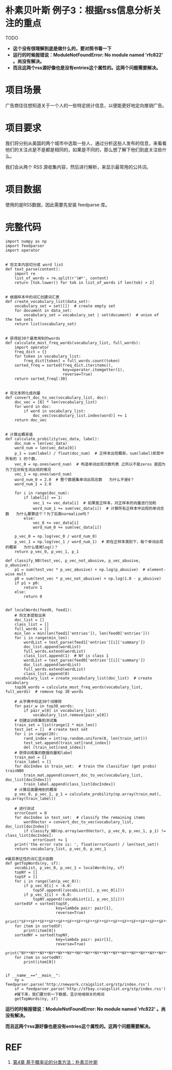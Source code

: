 # 朴素贝叶斯 例子3：根据rss信息分析关注的重点



TODO

* **这个没有很理解到底是做什么的，要对照书看一下**
* **运行的时候报错说：ModuleNotFoundError: No module named 'rfc822' 。尚没有解决。**
* **而且这两个rss源好像也是没有entries这个属性的。这两个问题需要解决。**






# 项目场景


广告商往往想知道关于一个人的一些特定统计信息，以便能更好地定向推销广告。


# 项目要求


我们将分别从美国的两个城市中选取一些人，通过分析这些人发布的信息，来看看他们的关注点是不是都是相同的，如果是不同的，那么想了解下他们到底关注些什么。

我们会从两个 RSS 源收集内容，然后进行解析，来显示最常用的公共词。


# 项目数据


使用的是RSS数据，因此需要先安装 feedparse 库。


# 完整代码




    import numpy as np
    import feedparser
    import operator


    # 将文本内容切分成 word list
    def text_parse(content):
        import re
        list_of_words = re.split(r'\W*', content)
        return [tok.lower() for tok in list_of_words if len(tok) > 2]


    # 根据样本中的词汇创建词汇表
    def create_vocabulary_list(data_set):
        vocabulary_set = set([])  # create empty set
        for document in data_set:
            vocabulary_set = vocabulary_set | set(document)  # union of the two sets
        return list(vocabulary_set)


    # 获得前30个最常用到的words
    def calculate_most_freq_words(vocabulary_list, full_words):
        import operator
        freq_dict = {}
        for token in vocabulary_list:
            freq_dict[token] = full_words.count(token)
        sorted_freq = sorted(freq_dict.iteritems(),
                             key=operator.itemgetter(1),
                             reverse=True)
        return sorted_freq[:30]


    # 将文本转化成向量
    def convert_doc_to_vec(vocabulary_list, doc):
        doc_vec = [0] * len(vocabulary_list)
        for word in doc:
            if word in vocabulary_list:
                doc_vec[vocabulary_list.index(word)] += 1
        return doc_vec


    # 计算出概率值
    def calculate_probility(vec_data, label):
        doc_num = len(vec_data)
        word_num = len(vec_data[0])
        p_1 = sum(label) / float(doc_num)  # 正样本出现概率，sum(label)即其中所有的 1 的个数，
        vec_0 = np.ones(word_num)  # 构造单词出现次数列表 之所以不是zeros 是因为为了应对有生词出现的情况
        vec_1 = np.ones(word_num)
        word_num_0 = 2.0  # 整个数据集单词出现总数   为什么不是0？
        word_num_1 = 2.0

        for i in range(doc_num):
            if label[i] == 1:
                vec_1 += vec_data[i]  # 如果是正样本，对正样本的向量进行加和
                word_num_1 += sum(vec_data[i])  # 计算所有正样本中出现的单词总数   为什么要算这个？为了后面normalize吗？
            else:
                vec_0 += vec_data[i]
                word_num_0 += sum(vec_data[i])

        p_vec_0 = np.log(vec_0 / word_num_0)
        p_vec_1 = np.log(vec_1 / word_num_1)  # 即在正样本类别下，每个单词出现的概率   为什么使用log()？
        return p_vec_0, p_vec_1, p_1

    def classify_NB(test_vec, p_vec_not_abusive, p_vec_abusive, p_abusive):
        p1 = sum(test_vec * p_vec_abusive) + np.log(p_abusive)  # element-wise mult
        p0 = sum(test_vec * p_vec_not_abusive) + np.log(1.0 - p_abusive)
        if p1 > p0:
            return 1
        else:
            return 0


    def localWords(feed0, feed1):
        # 将文本提取出来
        doc_list = []
        class_list = []
        full_words = []
        min_len = min(len(feed1['entries']), len(feed0['entries']))
        for i in range(min_len):
            wordList = text_parse(feed1['entries'][i]['summary'])
            doc_list.append(wordList)
            full_words.extend(wordList)
            class_list.append(1)  # NY is class 1
            wordList = text_parse(feed0['entries'][i]['summary'])
            doc_list.append(wordList)
            full_words.extend(wordList)
            class_list.append(0)
        vocabulary_list = create_vocabulary_list(doc_list)  # create vocabulary
        top30_words = calculate_most_freq_words(vocabulary_list, full_words)  # remove top 30 words

        # 从字典中将这30个词移除
        for pair_w in top30_words:
            if pair_w[0] in vocabulary_list:
                vocabulary_list.remove(pair_w[0])
        # 创建出训练集和测试集
        train_set = list(range(2 * min_len))
        test_set = []  # create test set
        for i in range(20):
            rand_index = int(np.random.uniform(0, len(train_set)))
            test_set.append(train_set[rand_index])
            del (train_set[rand_index])
        # 获得训练集的数据向量和label
        train_mat = []
        train_label = []
        for docIndex in train_set:  # train the classifier (get probs) trainNB0
            train_mat.append(convert_doc_to_vec(vocabulary_list, doc_list[docIndex]))
            train_label.append(class_list[docIndex])
        # 计算后面要用到的概率
        p_vec_0, p_vec_1, p_1 = calculate_probility(np.array(train_mat), np.array(train_label))

        # 进行测试
        errorCount = 0
        for docIndex in test_set:  # classify the remaining items
            wordVector = convert_doc_to_vec(vocabulary_list, doc_list[docIndex])
            if classify_NB(np.array(wordVector), p_vec_0, p_vec_1, p_1) != class_list[docIndex]:
                errorCount += 1
        print('the error rate is: ', float(errorCount) / len(test_set))
        return vocabulary_list, p_vec_0, p_vec_1

    #最具表征性的词汇显示函数
    def getTopWords(ny, sf):
        vocabList, p_vec_0, p_vec_1 = localWords(ny, sf)
        topNY = []
        topSF = []
        for i in range(len(p_vec_0)):
            if p_vec_0[i] > -6.0:
                topSF.append((vocabList[i], p_vec_0[i]))
            if p_vec_1[i] > -6.0:
                topNY.append((vocabList[i], p_vec_1[i]))
        sortedSF = sorted(topSF,
                          key=lambda pair: pair[1],
                          reverse=True)
        print("SF**SF**SF**SF**SF**SF**SF**SF**SF**SF**SF**SF**SF**SF**SF**SF**")
        for item in sortedSF:
            print(item[0])
        sortedNY = sorted(topNY,
                          key=lambda pair: pair[1],
                          reverse=True)
        print("NY**NY**NY**NY**NY**NY**NY**NY**NY**NY**NY**NY**NY**NY**NY**NY**")
        for item in sortedNY:
            print(item[0])


    if __name__=="__main__":
        ny = feedparser.parse('http://newyork.craigslist.org/stp/index.rss')
        sf = feedparser.parse('http://sfbay.craigslist.org/stp/index.rss')
        #接下来，我们要分析一下数据，显示地域相关的用词
        getTopWords(ny, sf)


**运行的时候报错说：ModuleNotFoundError: No module named 'rfc822' 。尚没有解决。**

**而且这两个rss源好像也是没有entries这个属性的。这两个问题需要解决。**







# REF

1. [第4章 基于概率论的分类方法：朴素贝叶斯](http://ml.apachecn.org/mlia/naive-bayes/)
